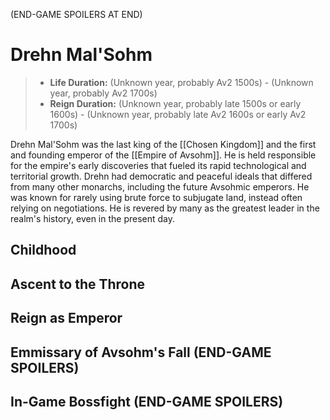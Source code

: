 (END-GAME SPOILERS AT END)

# Drehn Mal'Sohm

> - **Life Duration:** (Unknown year, probably Av2 1500s) - (Unknown year, probably Av2 1700s)
> - **Reign Duration:** (Unknown year, probably late 1500s or early 1600s) - (Unknown year, probably late Av2 1600s or early Av2 1700s)

Drehn Mal'Sohm was the last king of the [[Chosen Kingdom]] and the first and founding emperor of the [[Empire of Avsohm]]. He is held responsible for the empire's early discoveries that fueled its rapid technological and territorial growth. Drehn had democratic and peaceful ideals that differed from many other monarchs, including the future Avsohmic emperors. He was known for rarely using brute force to subjugate land, instead often relying on negotiations. He is revered by many as the greatest leader in the realm's history, even in the present day.

## Childhood

## Ascent to the Throne

## Reign as Emperor

## Emmissary of Avsohm's Fall (END-GAME SPOILERS)

## In-Game Bossfight (END-GAME SPOILERS)

